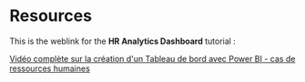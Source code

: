 # Resources

This is the weblink for the __HR Analytics Dashboard__ tutorial :

[Vidéo complète sur la création d'un Tableau de bord avec Power BI - cas de ressources humaines](https://www.youtube.com/watch?v=0R2mGMQUMUA)
